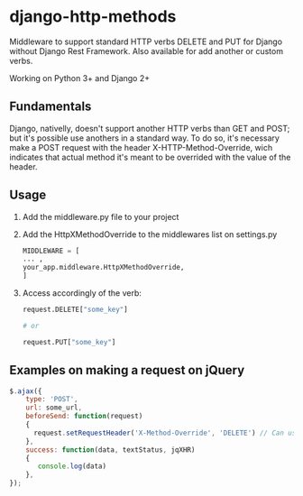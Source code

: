 # django-http-methods

Middleware to support standard HTTP verbs DELETE and PUT for Django without Django Rest Framework. Also available for add another or custom verbs.

Working on Python 3+ and Django 2+

## Fundamentals

Django, nativelly, doesn't support another HTTP verbs than GET and POST; but it's possible use anothers in a standard way. To do so, it's necessary make a POST request with the header X-HTTP-Method-Override, wich indicates that actual method it's meant to be overrided with the value of the header.

## Usage

1. Add the middleware.py file to your project

2. Add the HttpXMethodOverride to the middlewares list on settings.py
    ```python
    MIDDLEWARE = [
    ... ,
    your_app.middleware.HttpXMethodOverride,
    ]
    ```
3. Access accordingly of the verb:

    ```python
    request.DELETE["some_key"]
    
    # or
    
    request.PUT["some_key"]
    ```

## Examples on making a request on jQuery

```javascript
$.ajax({
    type: 'POST',
    url: some_url,
    beforeSend: function(request)
    {
      request.setRequestHeader('X-Method-Override', 'DELETE') // Can use PUT instead of DELETE
    },
    success: function(data, textStatus, jqXHR)
    {
       console.log(data)
    },
});
```